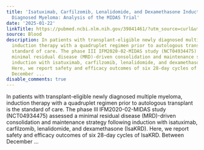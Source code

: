 ```yaml
---
title: 'Isatuximab, Carfilzomib, Lenalidomide, and Dexamethasone Induction in Newly
  Diagnosed Myeloma: Analysis of the MIDAS Trial'
date: '2025-01-22'
linkTitle: https://pubmed.ncbi.nlm.nih.gov/39841461/?utm_source=curl&utm_medium=rss&utm_campaign=journals&utm_content=7603509&fc=None&ff=20250122171149&v=2.18.0.post9+e462414
source: Blood
description: In patients with transplant-eligible newly diagnosed multiple myeloma,
  induction therapy with a quadruplet regimen prior to autologous transplant is the
  standard of care. The phase III IFM2020-02-MIDAS study (NCT04934475) assessed a
  minimal residual disease (MRD)-driven consolidation and maintenance strategy following
  induction with isatuximab, carfilzomib, lenalidomide, and dexamethasone (IsaKRD).
  Here, we report safety and efficacy outcomes of six 28-day cycles of IsaKRD. Between
  December ...
disable_comments: true
---
```

In patients with transplant-eligible newly diagnosed multiple myeloma, induction therapy with a quadruplet regimen prior to autologous transplant is the standard of care. The phase III IFM2020-02-MIDAS study (NCT04934475) assessed a minimal residual disease (MRD)-driven consolidation and maintenance strategy following induction with isatuximab, carfilzomib, lenalidomide, and dexamethasone (IsaKRD). Here, we report safety and efficacy outcomes of six 28-day cycles of IsaKRD. Between December ...